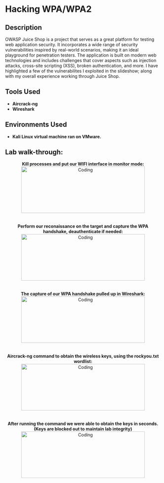 <h1>Hacking WPA/WPA2</h1>

<h2>Description</h2>
OWASP Juice Shop is a project that serves as a great platform for testing web application security. It incorporates a wide range of security vulnerabilities inspired by real-world scenarios, making it an ideal playground for penetration testers. The application is built on modern web technologies and includes challenges that cover aspects such as injection attacks, cross-site scripting (XSS), broken authentication, and more. I have highlighted a few of the vulnerabilites I exploited in the slideshow; along with my overall experience working through Juice Shop.
<br />

<h2>Tools Used</h2>

- <b>Aircrack-ng</b> 
- <b>Wireshark</b>

<h2>Environments Used </h2>

- <b>Kali Linux virtual machine ran on VMware.</b>

<h2>Lab walk-through:</h2>

<p align="center">
<strong>Kill processes and put our WIFI interface in monitor mode:</strong>
 <br/>
<img align="center" alt="Coding" width="400" height="150" src="https://github.com/cabby1234/HackingWPA2Lab/assets/131496256/43d47054-3cf3-46a5-9742-29b7ee584f17">
<br>
<br>
 <br>
<strong>Perform our reconaissance on the target and capture the WPA handshake, deauthenticate if needed:</strong>
 <br>
<img align="center" alt="Coding" width="400" height="150" src="https://github.com/cabby1234/HackingWPA2Lab/assets/131496256/de076149-e800-4c3c-9138-876a1df4bf30">
<br>
<br>
<br>
<strong>The capture of our WPA handshake pulled up in Wireshark:</strong>
<br>
<img align="center" alt="Coding" width="400" height="150" src="https://github.com/cabby1234/HackingWPA2Lab/assets/131496256/bb486f75-80e9-466b-afb4-bba0030f9206">
<br>
<br>
 <br>
<strong>Aircrack-ng command to obtain the wireless keys, using the rockyou.txt wordlist:</strong>
<br>
<img align="center" alt="Coding" width="400" height="150" src="https://github.com/cabby1234/HackingWPA2Lab/assets/131496256/0a4f0847-8700-46ac-bb0e-047f1191e6f7">
<br>
<br>
 <br>
<strong>After running the command we were able to obtain the keys in seconds. (Keys are blocked out to maintain lab integrity)</strong>
<br>
<img align="center" alt="Coding" width="400" height="150" src="https://github.com/cabby1234/HackingWPA2Lab/assets/131496256/9a7ff105-3b76-4ec3-97ae-c80ec7cb94fc">




<!--
 ```diff
- text in red
+ text in green
! text in orange
@@ text in purple (and bold)@@
```
--!>
